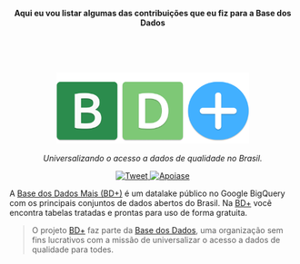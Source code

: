 <!-- Header -->

<p align="center">
    <strong>Aqui eu vou listar algumas das contribuições que eu fiz para a Base dos Dados</strong>
</p>
<br/>
<br/>
<br/>
<p align="center">
  <a href="https://basedosdados.org">
    <img src="https://github.com/basedosdados/mais/raw/master/docs/images/bdmais_logo.png" width="340" alt="Base dos Dados Mais">
  </a>
</p>


<p align="center">
    <em>Universalizando o acesso a dados de qualidade no Brasil.</em>
</p>

<p align="center">
  <a href="https://twitter.com/basedosdados" target="_blank">
    <img src="https://img.shields.io/twitter/follow/basedosdados?style=social" alt="Tweet">
  </a>
  <a href="https://apoia.se/basedosdados" target="_blank">
    <img src="https://img.shields.io/badge/apoie!%E2%9D%A4%EF%B8%8F-ff69b4" alt="Apoiase">
  </a>
</p>

A [Base dos Dados Mais (BD+)](https://github.com/basedosdados/mais) é um datalake público no Google BigQuery com
os principais conjuntos de dados abertos do Brasil. Na [BD+](https://github.com/basedosdados/mais) você encontra tabelas tratadas e prontas para uso de forma
gratuita.

> O projeto [BD+](https://github.com/basedosdados/mais) faz parte da [Base dos Dados](http://basedosdados.org), uma organização sem fins lucrativos com a missão de universalizar o acesso a dados de qualidade para todes. 

